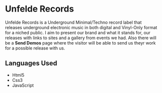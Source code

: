 # Unfelde Records

Unfelde Records is a Underground Minimal/Techno record label that releases underground electronic music in both digital and Vinyl-Only format for a niched public.
I aim to present our brand and what it stands for, our releases with links to sites and a gallery from events we had.
Also there will be a **Send Demos** page where the visitor will be able to send us theyr work for a possible release with us.

## Languages Used

* Html5
* Css3
* JavaScript
